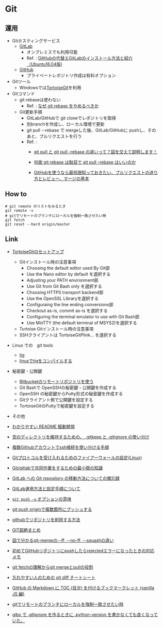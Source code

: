 
# Git

## 運用

* Gitホスティングサービス
  * [GitLab](https://about.gitlab.com/) 
     * オンプレミスでも利用可能
      * Ref. : [GitHubの代替えGitLabのインストール方法と紹介（Ubuntu16.04版)]()
  * [GitHub](https://github.com/)
    * プライベートレポジトリ作成は有料オプション
* Gitツール
  * Windowsでは[TortoiseGit](https://tortoisegit.org/)を利用
* Gitコマンド
  * git rebaseは使わない
    * Ref. : [なぜ git rebase をやめるべきか](https://frasco.io/why-you-should-stop-using-git-rebase-535fa30d7e25)
  * Git更新手順
    * GitLab/GitHubで git cloneでレポジトリを取得
    * 別branchを作成し、ローカル環境で更新
    * git pull --rebase で mergeした後、GitLab/GitHubに pushし、そのあと、プルリクエストを行う
    * Ref. :
      * [git pull と git pull –rebase の違いって？図を交えて説明します！](http://kray.jp/blog/git-pull-rebase/)

      * [何故 git rebase は駄目で git pull –rebase はいいのか](https://www.lancard.com/blog/2016/11/07/git-rebase-and-pull-rebase/)
      * [GitHubを使うなら最低限知っておきたい、プルリクエストの送り方とレビュー、マージの基本](http://www.atmarkit.co.jp/ait/articles/1702/27/news022.html)

## How to

```
# git remote のリストをみるとき
git remote -v
# gitでリモートのブランチにローカルを強制一致させたい時
git fetch
git reset --hard origin/master
```

## Link

* [TortoiseGitのセットアップ](https://qiita.com/SkyLaptor/items/6347f38c8c010f4d5bd2)
  * Gitインストール時の注意事項
    * Choosing the default editor used By Git部
     * Use the Nano editor by default を選択する
    * Adjusting your PATH environment部
     * Use Git from Git Bash only を選択する
    * Choosing HTTPS transport backend部
     * Use the OpenSSL Libraryを選択する
    * Configuraing the line ending conversions部
     * Checkout as-is, commit as-is を選択する
    * Configuring the terminal emulator to use with Git Bash部
     * Use MinTTY (the default terminal of MSYS2)を選択する
  * Turtoise Gitインストール時の注意事項
   *  SSHクライアントは TortoiseGitPlink... を選択する
* Linux での　git tools
   * [tig](https://github.com/jonas/tig) 
   * [linuxでtigをコンパイルする](https://qiita.com/tdrk/items/06b21bedff3244e21aae)
* 秘密鍵・公開鍵
  * [Bitbucketのリモートリポジトリを使う](http://moondoldo.com/DoldoWorkz/?Git%2FBitbucket%E3%81%AE%E3%83%AA%E3%83%A2%E3%83%BC%E3%83%88%E3%83%AA%E3%83%9D%E3%82%B8%E3%83%88%E3%83%AA%E3%82%92%E4%BD%BF%E3%81%86)
   * Git Bashで OpenSSHの秘密鍵・公開鍵を作成する
   * OpenSSH の秘密鍵からPutty形式の秘密鍵を作成する
   * Gitクライアント側で公開鍵を設定する
   * TortoiseGitのPuttyで秘密鍵を設定する

* その他
 * [わかりやすい README 駆動開発](https://qiita.com/b4b4r07/items/c80d53db9a0fd59086ec)
 * [空のディレクトリを維持するための、 .gitkeep と .gitignore の使い分け](https://qiita.com/ndxbn/items/f124d2b183b60cb074e2)
 * [複数Githubアカウントでssh接続を使い分ける手順](https://qiita.com/yampy/items/24638156abd383e08758)
 * [Gitプロトコルを受け入れるためのファイアーウォールの設定(Linux)](https://www.ipentec.com/document/document.aspx?page=linux-firewall-accept-git-protocol)
 * [Git/gitlabで共同作業をするための最小限の知識](https://doss.eidos.ic.i.u-tokyo.ac.jp/html/git.html)
 * [GitLab への Git repository の移動方法についての備忘録](https://www.labohyt.net/blog/server/post-435/)
 * [GitLab運用方法と設定手順について](https://qiita.com/mikoski01/items/7a7795a8a1e98d9ba6d9)
 * [`git push -u` オプションの意味](https://qiita.com/ironsand/items/6c301fef730d53f35bc3)
 * [git push originで複数箇所にプッシュする](https://qiita.com/sasaplus1/items/ed518bb14ef8e3da06bf)
 * [githubでリポジトリを削除する方法](https://qiita.com/PlanetMeron/items/4d164eff7bff2243cf06)
 * [GIT超絶まとめ](https://qiita.com/masashi127/items/2e103c3fba9d1b058961)
 * [図で分かるgit-mergeの--ff, --no-ff, --squashの違い](http://d.hatena.ne.jp/sinsoku/20111025/1319497900)
 * [初めてGitHubリポジトリにpushしたらrejectedエラーになったときの対応メモ](https://qiita.com/takanatsu/items/fc89de9bd11148da1438)
 * [git fetchの理解からgit mergeとpullの役割](https://qiita.com/osamu1203/items/cb94ef9da02e1ec3e921)
 * [忘れやすい人のための git diff チートシート](https://qiita.com/shibukk/items/8c9362a5bd399b9c56be)
 
 * [GitHub の Markdown に TOC (目次) を付けるブックマークレット (vanilla JS 編)](https://qiita.com/hokkun_dayo/items/bd3ec64fba293f4aca08)
 * [gitでリモートのブランチにローカルを強制一致させたい時](https://qiita.com/ms2sato/items/72b48c1b1923beb1e186)
 * [gibo で .gitignore を作るときに .python-version を書かなくても良くなっていた。](https://qiita.com/kitsuyui/items/51cf7ddcafb345d5ba5a)